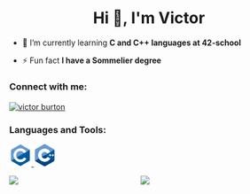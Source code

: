 <h1 align="center">Hi 👋, I'm Victor</h1>

- 🌱 I’m currently learning **C and C++ languages at 42-school**

- ⚡ Fun fact **I have a Sommelier degree**

<h3 align="left">Connect with me:</h3>
<p align="left">
<a href="https://linkedin.com/in/victor burton" target="blank"><img align="center" src="https://raw.githubusercontent.com/rahuldkjain/github-profile-readme-generator/master/src/images/icons/Social/linked-in-alt.svg" alt="victor burton" height="30" width="40" /></a>
</p>

<h3 align="left">Languages and Tools:</h3>
<p align="left"> <a href="https://www.cprogramming.com/" target="_blank" rel="noreferrer"> <img src="https://raw.githubusercontent.com/devicons/devicon/master/icons/c/c-original.svg" alt="c" width="40" height="40"/> </a> <a href="https://www.w3schools.com/cpp/" target="_blank" rel="noreferrer"> <img src="https://raw.githubusercontent.com/devicons/devicon/master/icons/cplusplus/cplusplus-original.svg" alt="cplusplus" width="40" height="40"/> </a> </p>

<img align="left" width="47%" src="https://github-readme-stats.vercel.app/api/top-langs/?username=vburton97&layout=compact" />
<img align="left" width="47%" src="https://github-readme-stats.vercel.app/api?username=vburton97&show_icons=true&theme=radical" />
